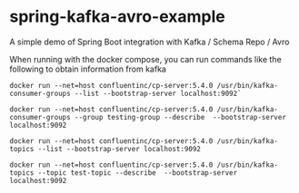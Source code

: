 # spring-kafka-avro-example
A simple demo of Spring Boot integration with Kafka / Schema Repo / Avro

When running with the docker compose, you can run commands like the following to obtain information from kafka

```
docker run --net=host confluentinc/cp-server:5.4.0 /usr/bin/kafka-consumer-groups --list --bootstrap-server localhost:9092`

```

```
docker run --net=host confluentinc/cp-server:5.4.0 /usr/bin/kafka-consumer-groups --group testing-group --describe  --bootstrap-server localhost:9092
```

```
docker run --net=host confluentinc/cp-server:5.4.0 /usr/bin/kafka-topics --list --bootstrap-server localhost:9092
```

```
docker run --net=host confluentinc/cp-server:5.4.0 /usr/bin/kafka-topics --topic test-topic --describe  --bootstrap-server localhost:9092
```

